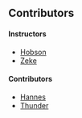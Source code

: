 ## Contributors

#### Instructors

- [Hobson](http://hobsonlane.com/)
- [Zeke](http://ze6ke.com/)

#### Contributors

- [Hannes](http://hanneshapke.github.io/)
- [Thunder](http://thundershiviah.github.io/)